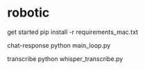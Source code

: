 # robotic

get started 
pip install -r requirements_mac.txt 

chat-response 
python main_loop.py

transcribe
python whisper_transcribe.py



